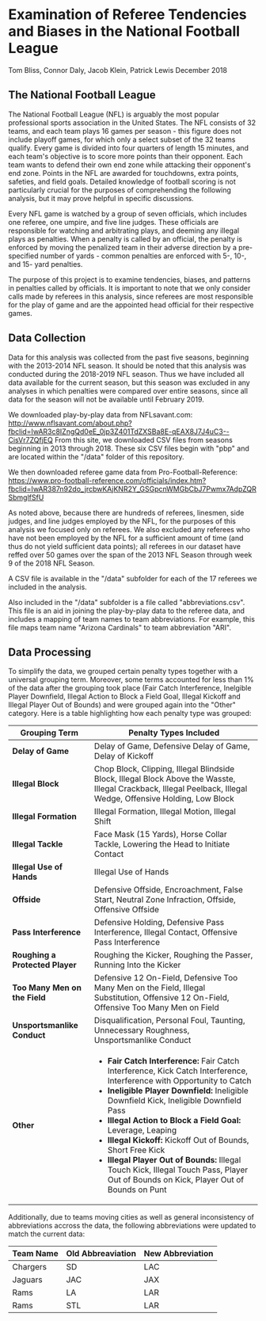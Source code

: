 Examination of Referee Tendencies and Biases in the National Football League
================
Tom Bliss, Connor Daly, Jacob Klein, Patrick Lewis
December 2018

The National Football League
----------------------------

The National Football League (NFL) is arguably the most popular professional sports association in the United States. The NFL consists of 32 teams, and each team plays 16 games per season - this figure does not include playoff games, for which only a select subset of the 32 teams qualify. Every game is divided into four quarters of length 15 minutes, and each team's objective is to score more points than their opponent. Each team wants to defend their own end zone while attacking their opponent's end zone. Points in the NFL are awarded for touchdowns, extra points, safeties, and field goals. Detailed knowledge of football scoring is not particularly crucial for the purposes of comprehending the following analysis, but it may prove helpful in specific discussions.

Every NFL game is watched by a group of seven officials, which includes one referee, one umpire, and five line judges. These officials are responsible for watching and arbitrating plays, and deeming any illegal plays as penalties. When a penalty is called by an official, the penalty is enforced by moving the penalized team in their adverse direction by a pre-specified number of yards - common penalties are enforced with 5-, 10-, and 15- yard penalties.

The purpose of this project is to examine tendencies, biases, and patterns in penalties called by officials. It is important to note that we only consider calls made by referees in this analysis, since referees are most responsible for the play of game and are the appointed head official for their respective games.

Data Collection
---------------

Data for this analysis was collected from the past five seasons, beginning with the 2013-2014 NFL season. It should be noted that this analysis was conducted during the 2018-2019 NFL season. Thus we have included all data available for the current season, but this season was excluded in any analyses in which penalties were compared over entire seasons, since all data for the season will not be available until February 2019.

We downloaded play-by-play data from NFLsavant.com: <http://www.nflsavant.com/about.php?fbclid=IwAR3c8IZngQd0eE_0jp3Z401TdZXSBa8E-qEAX8J7J4uC3--CisVr7ZQfjEQ> From this site, we downloaded CSV files from seasons beginning in 2013 through 2018. These six CSV files begin with "pbp" and are located within the "/data" folder of this repository.

We then downloaded referee game data from Pro-Football-Reference: <https://www.pro-football-reference.com/officials/index.htm?fbclid=IwAR387n92do_jrcbwKAjKNR2Y_GSGpcnWMGbCbJ7Pwmx7AdpZQRSbmglfSfU>

As noted above, because there are hundreds of referees, linesmen, side judges, and line judges employed by the NFL, for the purposes of this analysis we focused only on referees. We also excluded any referees who have not been employed by the NFL for a sufficient amount of time (and thus do not yield sufficient data points); all referees in our dataset have reffed over 50 games over the span of the 2013 NFL Season through week 9 of the 2018 NFL Season.

A CSV file is available in the "/data" subfolder for each of the 17 referees we included in the analysis.

Also included in the "/data" subfolder is a file called "abbreviations.csv". This file is an aid in joining the play-by-play data to the referee data, and includes a mapping of team names to team abbreviations. For example, this file maps team name "Arizona Cardinals" to team abbreviation "ARI".

Data Processing
---------------

To simplify the data, we grouped certain penalty types together with a universal grouping term. Moreover, some terms accounted for less than 1% of the data after the grouping took place (Fair Catch Interference, Inelgible Player Downfield, Illegal Action to Block a Field Goal, Illegal Kickoff and Illegal Player Out of Bounds) and were grouped again into the "Other" category.  Here is a table highlighting how each penalty type was grouped:

| Grouping Term    |  Penalty Types Included |
|------------------|-----------------------|
| <strong> Delay of Game </strong> | Delay of Game, Defensive Delay of Game, Delay of Kickoff |
| <strong> Illegal Block </strong>| Chop Block, Clipping, Illegal Blindside Block, Illegal Block Above the Wasste, Illegal Crackback, Illegal Peelback, Illegal Wedge, Offensive Holding, Low Block |
|<strong> Illegal Formation </strong>| Illegal Formation, Illegal Motion, Illegal Shift |
|<strong> Illegal Tackle </strong>| Face Mask (15 Yards), Horse Collar Tackle, Lowering the Head to Initiate Contact |
|<strong> Illegal Use of Hands </strong>| Illegal Use of Hands
|<strong> Offside </strong>| Defensive Offside, Encroachment, False Start, Neutral Zone Infraction, Offside, Offensive Offside |
|<strong> Pass Interference </strong>| Defensive Holding, Defensive Pass Interference, Illegal Contact, Offensive Pass Interference |
|<strong> Roughing a Protected Player </strong>| Roughing the Kicker, Roughing the Passer, Running Into the Kicker |
|<strong> Too Many Men on the Field </strong>| Defensive 12 On-Field, Defensive Too Many Men on the Field, Illegal Substitution, Offensive 12 On-Field, Offensive Too Many Men on Field |
|<strong> Unsportsmanlike Conduct </strong>| Disqualification, Personal Foul, Taunting, Unnecessary Roughness, Unsportsmanlike Conduct |
| <strong> Other </strong> | <ul><li><strong>Fair Catch Interference:</strong> Fair Catch Interference, Kick Catch Interference, Interference with Opportunity to Catch</li><li><strong>Ineligible Player Downfield:</strong> Ineligible Downfield Kick, Ineligible Downfield Pass</li><li><strong>Illegal Action to Block a Field Goal:</strong> Leverage, Leaping</li><li><strong>Illegal Kickoff:</strong> Kickoff Out of Bounds, Short Free Kick</li><li><strong>Illegal Player Out of Bounds:</strong> Illegal Touch Kick, Illegal Touch Pass, Player Out of Bounds on Kick, Player Out of Bounds on Punt</li></ul> |

Additionally, due to teams moving cities as well as general inconsistency of abbreviations accross the data, the following abbreviations were updated to match the current data:

| Team Name |  Old Abbreaviation   |  New Abbreviation |
|-----------|----------------------|-------------------|
| Chargers | SD | LAC | 
| Jaguars| JAC | JAX |
| Rams | LA  | LAR |
| Rams | STL | LAR |
